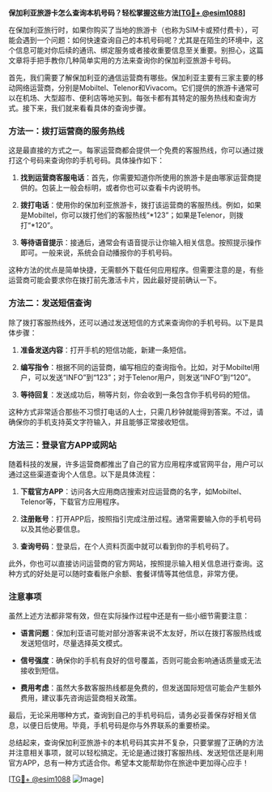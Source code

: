 **保加利亚旅游卡怎么查询本机号码？轻松掌握这些方法[[TG💪+ @esim1088](https://t.me/s/esim1088)]**

在保加利亚旅行时，如果你购买了当地的旅游卡（也称为SIM卡或预付费卡），可能会遇到一个问题：如何快速查询自己的本机号码呢？尤其是在陌生的环境中，这个信息可能对你后续的通讯、绑定服务或者接收重要信息至关重要。别担心，这篇文章将手把手教你几种简单实用的方法来查询你的保加利亚旅游卡号码。

首先，我们需要了解保加利亚的通信运营商有哪些。保加利亚主要有三家主要的移动网络运营商，分别是Mobiltel、Telenor和Vivacom。它们提供的旅游卡通常可以在机场、大型超市、便利店等地买到。每张卡都有其特定的服务热线和查询方式。接下来，我们就来看看具体的查询步骤。

### 方法一：拨打运营商的服务热线

这是最直接的方式之一。每家运营商都会提供一个免费的客服热线，你可以通过拨打这个号码来查询你的手机号码。具体操作如下：

1. **找到运营商客服电话**：首先，你需要知道你所使用的旅游卡是由哪家运营商提供的。包装上一般会标明，或者你也可以查看卡内说明书。
   
2. **拨打电话**：使用你的保加利亚旅游卡，拨打该运营商的客服热线。例如，如果是Mobiltel，你可以拨打他们的客服热线“*123”；如果是Telenor，则拨打“*120”。

3. **等待语音提示**：接通后，通常会有语音提示让你输入相关信息。按照提示操作即可。一般来说，系统会自动播报你的手机号码。

这种方法的优点是简单快捷，无需额外下载任何应用程序。但需要注意的是，有些运营商可能会要求你在拨打前先激活卡片，因此最好提前确认一下。

### 方法二：发送短信查询

除了拨打客服热线外，还可以通过发送短信的方式来查询你的手机号码。以下是具体步骤：

1. **准备发送内容**：打开手机的短信功能，新建一条短信。

2. **编写指令**：根据不同的运营商，编写相应的查询指令。比如，对于Mobiltel用户，可以发送“INFO”到“123”；对于Telenor用户，则发送“INFO”到“120”。

3. **等待回复**：发送成功后，稍等片刻，你会收到一条包含你手机号码的短信。

这种方式非常适合那些不习惯打电话的人士，只需几秒钟就能得到答案。不过，请确保你的手机支持英文字符输入，并且能够正常接收短信。

### 方法三：登录官方APP或网站

随着科技的发展，许多运营商都推出了自己的官方应用程序或官网平台，用户可以通过这些渠道查询个人信息。以下是具体流程：

1. **下载官方APP**：访问各大应用商店搜索对应运营商的名字，如Mobiltel、Telenor等，下载官方应用程序。

2. **注册账号**：打开APP后，按照指引完成注册过程。通常需要输入你的手机号码以及其他必要信息。

3. **查询号码**：登录后，在个人资料页面中就可以看到你的手机号码了。

此外，你也可以直接访问运营商的官方网站，按照提示输入相关信息进行查询。这种方式的好处是可以随时查看账户余额、套餐详情等其他信息，非常方便。

### 注意事项

虽然上述方法都非常有效，但在实际操作过程中还是有一些小细节需要注意：

- **语言问题**：保加利亚语可能对部分游客来说不太友好，所以在拨打客服热线或发送短信时，尽量选择英文模式。
  
- **信号强度**：确保你的手机有良好的信号覆盖，否则可能会影响通话质量或无法接收到短信。

- **费用考虑**：虽然大多数客服热线都是免费的，但发送国际短信可能会产生额外费用，建议事先咨询运营商相关政策。

最后，无论采用哪种方式，查询到自己的手机号码后，请务必妥善保存好相关信息，以便日后使用。毕竟，手机号码是你与外界联系的重要桥梁。

总结起来，查询保加利亚旅游卡的本机号码其实并不复杂，只要掌握了正确的方法并注意相关事项，就可以轻松搞定。无论是通过拨打客服热线、发送短信还是利用官方APP，总有一种方式适合你。希望本文能帮助你在旅途中更加得心应手！

[[TG💪+ @esim1088](https://t.me/s/esim1088) ![Image](https://i.postimg.cc/4NQfJmqS/Snipaste-2025-05-13-00-14-12.png)]